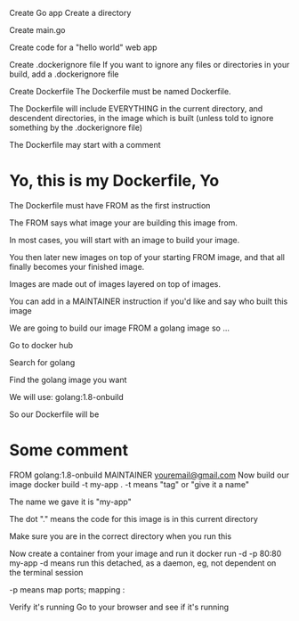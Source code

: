 Create Go app
Create a directory

Create main.go

Create code for a "hello world" web app

Create .dockerignore file
If you want to ignore any files or directories in your build, add a .dockerignore file

Create Dockerfile
The Dockerfile must be named Dockerfile.

The Dockerfile will include EVERYTHING in the current directory, and descendent directories, in the image which is built (unless told to ignore something by the .dockerignore file)

The Dockerfile may start with a comment

# Yo, this is my Dockerfile, Yo
The Dockerfile must have FROM as the first instruction

The FROM says what image your are building this image from.

In most cases, you will start with an image to build your image.

You then later new images on top of your starting FROM image, and that all finally becomes your finished image.

Images are made out of images layered on top of images.

You can add in a MAINTAINER instruction if you'd like and say who built this image

We are going to build our image FROM a golang image so ...

Go to docker hub

Search for golang

Find the golang image you want

We will use: golang:1.8-onbuild

So our Dockerfile will be

# Some comment
FROM golang:1.8-onbuild
MAINTAINER youremail@gmail.com
Now build our image
docker build -t my-app .
-t means "tag" or "give it a name"

The name we gave it is "my-app"

The dot "." means the code for this image is in this current directory

Make sure you are in the correct directory when you run this

Now create a container from your image and run it
 docker run -d -p 80:80 my-app
-d means run this detached, as a daemon, eg, not dependent on the terminal session

-p means map ports; mapping <host machine port>:<to docker container port>

Verify it's running
Go to your browser and see if it's running
